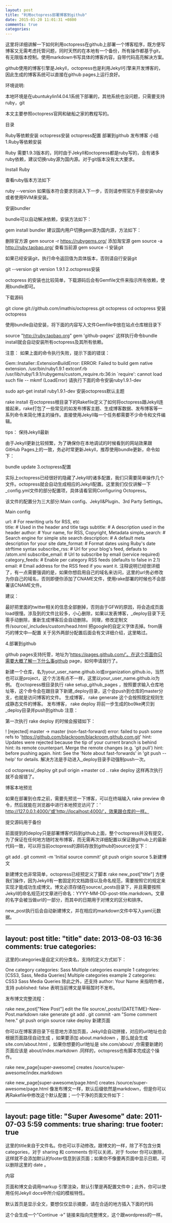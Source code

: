 ```yaml
---
layout: post
title: "利用octopress部署博客到github"
date: 2015-01-20 11:01:31 +0800
comments: true
categories: 
---
```

这里将详细讲解一下如何利用octopress在github上部署一个博客程序，既方便写博客又无需考虑托管问题，同时天然的在本地有一个备份，所有操作都基于git，有无限版本控制。使用markdown书写具体的博客内容，自带代码高亮解决方案。

 <!-- more -->
github使用的博客引擎是Jekyll，octopress也是利用Jekyll引擎来开发博客的，因此生成的博客系统可以直接在github pages上运行良好。

环境说明:

本地环境是在ubuntukylin14.04.1系统下部署的，其他系统也没问题，只需要支持ruby，git

本文主要参照octopress官网和破船之家的教程写的。

目录

Ruby等依赖安装
octopress安装
octopress配置
部署到github
发布博客
小结
1.Ruby等依赖安装

Ruby 需要1.9.3版本的，同时由于Jekyll和octopress都是ruby写的，会有诸多ruby依赖，建议切换ruby源为国内源。对于git版本没有太大要求。

Install Ruby

查看ruby版本方法如下

ruby --version
如果版本符合要求则进入下一步，否则请参照官方手册安装ruby或者使用RVM来安装。

安装bundler

bundle可以自动解决依赖，安装方法如下：

gem install bundler
建议国内用户切换gem源为国内源，方法如下：

删除官方源
gem source -r https://rubygems.org/
添加淘宝源
gem source -a http://ruby.taobao.org/
查看当前源
gem source -l
安装git

如果已经安装git，执行命令返回值为具体版本，否则请自行安装git

git --version
git version 1.9.1
2.octopress安装

octopress 的安装也比较简单，下载源码后会有Gemfile文件来指示所有依赖，使用bundle即可。

下载源码

git clone git://github.com/imathis/octopress.git octopress
cd octopress
安装octopress

使用bundle自动安装，将下面的内容写入文件Gemfile中放在站点仓库根目录下

source "http://ruby.taobao.org"
gem 'github-pages'
这样执行命令bundle install就会自动安装所有octopress及其所有依赖。

注意： 如果上面的命令执行失败，提示下面的错误：

Gem::Installer::ExtensionBuildError: ERROR: Failed to build gem native extension.
/usr/bin/ruby1.9.1 extconf.rb 
/usr/lib/ruby/1.9.1/rubygems/custom_require.rb:36:in `require': cannot load such file -- mkmf   (LoadError)
请执行下面的命令安装ruby1.9.1-dev

sudo apt-get install ruby1.9.1-dev
安装octopress默认主题

rake install
在octopress根目录下的Rakefile定义了如何将octopress跟Jekyll连接起来，rake打包了一些常见的如发布博客主题、生成博客数据、发布博客等一系列命令来简化博主的操作。直接使用Jekyll每一个任务都需要不少命令和文件编辑。

tips： 保持Jekyll最新

由于Jekyll更新比较频繁，为了确保你在本地调试的时候看到的网站效果跟GitHub Pages上的一致，务必时常更新Jekyll，推荐使用bundle更新，命令如下：

bundle update
3.octopress配置

实际上octopress已经很好的隐藏了Jekyll的诸多配置，我们只需要简单操作几个文件。octopress就会自动生成相应的Jekyll配置。这里我们仅仅讲解一下_config.yml文件的部分配置项，具体请看官网Configuring Octopress。

该文件的配置分为三大部分:Main config、Jekyll&Plugin、3rd Party Settings。

Main config

url:                # For rewriting urls for RSS, etc  
title:              # Used in the header and title tags
subtitle:           # A description used in the header
author:             # Your name, for RSS, Copyright, Metadata
simple_search:      # Search engine for simple site search
description:        # A default meta description for your site
date_format:        # Format dates using Ruby's date strftime syntax
subscribe_rss:      # Url for your blog's feed, defauts to /atom.xml
subscribe_email:    # Url to subscribe by email (service required)
category_feeds:     # Enable per category RSS feeds (defaults to false in 2.1)
email:              # Email address for the RSS feed if you want it.
注释说明已经很详细了，有一点需要强调的是，如果你想启用自己的域名来访问，这里的url务必修改为你自己的域名，否则即便你添加了CNAME文件，使用rake部署的时候也不会部署该CNAME文件。

建议：

最好把里面的twitter相关的信息全部删掉，否则由于GFW的原因，将会造成页面load很慢。涉及到的文件比较多，小心删除，如果以发表博客，_deploy目录下无需手动删除，重新生成博客后会自动删除。
同理，修改定制文件/source/_includes/custom/head.html 把google的自定义字体去掉。from唐巧的博文中—配置
关于另外两部分配置后面会有文详细介绍，这里略过。

4.部署到github

github pages支持托管，地址为'https://pages.github.com/'。在这个页面你只需要大概了解一下什么事github page，如何申请就行了。

新建一个仓库，名为your_user_name.github.io或organization.github.io，当然也可以是project，这个方法有点不一样，这里以your_user_name.github.io为例。
在octopress根目录执行 rake setup_github_pages ，按照要求输入仓库地址等，这个命令会在跟目录下新建_deploy目录，这个会push到仓库的master分支，也就是访问博客的文件。
生成博客， rake generate 这个会按照既定规则生成静态文件的博客。
发布博客， rake deploy 将前一步生成的bo9ke拷贝到_deploy目录并push到github
注意：

第一次执行 rake deploy 的时候会报错如下：

! [rejected]        master -> master (non-fast-forward)
error: failed to push some refs to 'https://github.com/blackroom/blackroom.github.com.git'
hint: Updates were rejected because the tip of your current branch is behind
hint: its remote counterpart. Merge the remote changes (e.g. 'git pull')
hint: before pushing again.
hint: See the 'Note about fast-forwards' in 'git push --help' for details.
解决方法是手动进入_deploy目录手动强制push一次。

cd octopress/_deploy
git pull origin +master
cd ..
rake deploy
这样再次执行就不会报错了。

博客本地预览

如果在部署到仓库之前，需要先预览一下博客，可以在终端输入 rake preview 命令，然后就能在浏览器中进行本地预览访问了：' http://127.0.0.1:4000/'或'http://localhost:4000/'，效果跟仓库的一样。

提交源码用于备份

前面提到的deploy只是部署博客代码到github上面，整个octopress并没有提交，为了保证在任何地方随时发布博客，而无需再次详细配置以保证跟github上的最新代码一致，可以将当前octopress的源码存放到github的source分支下：

git add .
git commit -m 'Initial source commit'
git push origin source
5.新建博文

新建博文也非常简单，octopress已经预定义了脚本 rake new_post["title"] 方便我们操作，因为Jekyll有一套固定的文档路径以及命名规范，需要按照它的规定来实现才能成功生成博文。博文必须存储在source/_posts目录下，并且需要按照Jekyll的命名规范对文章进行命名：YYYY-MM-DD-post-title.markdown。文章的名字会被当做url的一部分，而其中的日期用于对博文的区分和排序。

new_post执行后会自动新建博文，并在相应的markdown文件中写入yaml元数据。

---
layout: post
title: "title"
date: 2013-08-03 16:36
comments: true
categories: 
---
这里的categories是自定义的分类名，支持的定义方式如下：

 One category
categories: Sass
 Multiple categories example 1
categories: [CSS3, Sass, Media Queries]
 Multiple categories example 2
categories:
 CSS3
 Sass
 Media Queries
除此之外，还支持 author: Your Name 来指明作者，支持 published: false 表明当前博文是草稿暂时不发布。

发布博文完整流程：

rake new_post["New Post"]
edit the file source/_posts/{DATETIME}-New-Post.markdown
rake generate
git add .
git commit -am "Some comment here." 
git push origin source
rake deploy
新建页面

你可以在博客源目录下任意地方添加页面，Jekyll会自动拼接，对应的url地址也会根据页面路径自动生成 ，如果要添加 about.markdown ，那么就会生成 site.com/about.html ，如果你想要的url地址是 site.com/about/ ,你需要新建的页面应该是 about/index.markdown .同样的，octopress也有脚本完成这个操作。

rake new_page[super-awesome]
 creates /source/super-awesome/index.markdown

rake new_page[super-awesome/page.html]
 creates /source/super-awesome/page.html
像发布博文一样，默认后缀依然是markdown，但是你可以再Rakefile中修改这个默认配置；一个干净的页面文件如下：

---
layout: page
title: "Super Awesome"
date: 2011-07-03 5:59
comments: true
sharing: true
footer: true
---
这里的title来自于文件名。你也可以手动修改。跟博文的一样，除了不包含分类 categories，对于 sharing 和 comments 你可以关闭，对于 footer 你可以删除，这样就不会添加默认的footer信息到该页面；如果你不像要再页面中显示日期，可以删除这里的 date 。

内容

页面和博文会调用markup 引擎渲染，默认引擎是再配置文件中；此外，你可以使用任何Jekyll docs中所介绍的模板特性。

默认首页是显示全文，要想仅仅显示摘要，请在合适的地方插入下面的代码


这个会生成一个”Continue →” 链接来指向完整博文，这个跟wordpress的一样。
